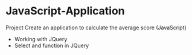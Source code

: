 # JavaScript-Application
Project Create an application to calculate the average score (JavaScript)
- Working with JQuery
- Select and function in JQuery
